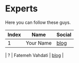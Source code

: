# Experts

Here you can follow these guys.

| Index | Name | Social |
| ------ | ------ | ------ |
| 1 | Your Name | [blog](https://balabalbla)|









| ? | Fatemeh Vahdati | [blog](https://www.linkedin.com/in/fatemeh-vahdati-259235b5/) |
